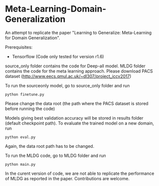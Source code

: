 # Meta-Learning-Domain-Generalization

An attempt to replicate the paper "Learning to Generalize: Meta-Learning for Domain Generalization".

Prerequisites:
- Tensorflow (Code only tested for version r1.6)

source_only folder contains the code for Deep-all model. MLDG folder contains the code for the meta learning approach.
Please download PACS dataset (http://www.eecs.qmul.ac.uk/~dl307/project_iccv2017)

To run the sourceonly model, go to source_only folder and run 

	python finetune.py

Please change the data root (the path where the PACS dataset is stored before running the code)

Models giving best validation accuracy will be stored in results folder (default checkpoint path). To evaluate the trained model on a new domain, run

	python eval.py

Again, the data root path has to be changed.


To run the MLDG code, go to MLDG folder and run

	python main.py

In the curent version of code, we are not able to replicate the performance of MLDG as reported in the paper. Contributions are welcome.
